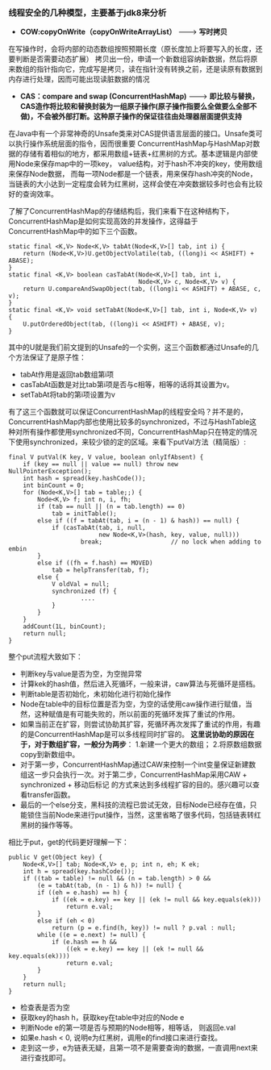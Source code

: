 ### 线程安全的几种模型，主要基于jdk8来分析
- **COW:copyOnWrite（copyOnWriteArrayList）** ---> **写时拷贝**

在写操作时，会将内部的动态数组按照预期长度（原长度加上将要写入的长度，还要判断是否需要动态扩展）
拷贝出一份，申请一个新数组容纳新数据，然后将原来数组的指针指向它，完成写是拷贝，读在指针没有转换之前，还是读原有数据到内存进行处理，因而可能出现读脏数据的情况

- **CAS：compare  and swap (ConcurrentHashMap)** ---> **即比较与替换，CAS造作将比较和替换封装为一组原子操作(原子操作指要么全做要么全部不做)，不会被外部打断。这种原子操作的保证往往由处理器层面提供支持**

在Java中有一个非常神奇的Unsafe类来对CAS提供语言层面的接口。Unsafe类可以执行操作系统层面的指令，因而很重要
ConcurrentHashMap与HashMap对数据的存储有着相似的地方，都采用数组+链表+红黑树的方式。基本逻辑是内部使用Node来保存map中的一项key， value结构，对于hash不冲突的key，使用数组来保存Node数据，
而每一项Node都是一个链表，用来保存hash冲突的Node，当链表的大小达到一定程度会转为红黑树，这样会使在冲突数据较多时也会有比较好的查询效率。

了解了ConcurrentHashMap的存储结构后，我们来看下在这种结构下，ConcurrentHashMap是如何实现高效的并发操作，这得益于ConcurrentHashMap中的如下三个函数。


```$xslt
static final <K,V> Node<K,V> tabAt(Node<K,V>[] tab, int i) {
    return (Node<K,V>)U.getObjectVolatile(tab, ((long)i << ASHIFT) + ABASE);
}
static final <K,V> boolean casTabAt(Node<K,V>[] tab, int i,
                                    Node<K,V> c, Node<K,V> v) {
    return U.compareAndSwapObject(tab, ((long)i << ASHIFT) + ABASE, c, v);
}
static final <K,V> void setTabAt(Node<K,V>[] tab, int i, Node<K,V> v) {
    U.putOrderedObject(tab, ((long)i << ASHIFT) + ABASE, v);
}
```
其中的U就是我们前文提到的Unsafe的一个实例，这三个函数都通过Unsafe的几个方法保证了是原子性：

- tabAt作用是返回tab数组第i项
- casTabAt函数是对比tab第i项是否与c相等，相等的话将其设置为v。
- setTabAt将tab的第i项设置为v

有了这三个函数就可以保证ConcurrentHashMap的线程安全吗？并不是的，ConcurrentHashMap内部也使用比较多的synchronized，不过与HashTable这种对所有操作都使用synchronized不同，ConcurrentHashMap只在特定的情况下使用synchronized，来较少锁的定的区域。来看下putVal方法（精简版）:
```$xslt
final V putVal(K key, V value, boolean onlyIfAbsent) {
    if (key == null || value == null) throw new NullPointerException();
    int hash = spread(key.hashCode());
    int binCount = 0;
    for (Node<K,V>[] tab = table;;) {
        Node<K,V> f; int n, i, fh;
        if (tab == null || (n = tab.length) == 0)
            tab = initTable();
        else if ((f = tabAt(tab, i = (n - 1) & hash)) == null) {
            if (casTabAt(tab, i, null,
                         new Node<K,V>(hash, key, value, null)))
                    break;                   // no lock when adding to embin
        }
        else if ((fh = f.hash) == MOVED)
            tab = helpTransfer(tab, f);
        else {
            V oldVal = null;
            synchronized (f) {
                    ....
            }
        }
    }
    addCount(1L, binCount);
    return null;
}
```
整个put流程大致如下：
- 判断key与value是否为空，为空抛异常
- 计算kek的hash值，然后进入死循环，一般来讲，caw算法与死循环是搭档。
- 判断table是否初始化，未初始化进行初始化操作
- Node在table中的目标位置是否为空，为空的话使用caw操作进行赋值，当然，这种赋值是有可能失败的，所以前面的死循环发挥了重试的作用。
- 如果当前正在扩容，则尝试协助其扩容，死循环再次发挥了重试的作用，有趣的是ConcurrentHashMap是可以多线程同时扩容的。
**这里说协助的原因在于，对于数组扩容，一般分为两步**：
1.新建一个更大的数组；
2.将原数组数据copy到新数组中。
- 对于第一步，ConcurrentHashMap通过CAW来控制一个int变量保证新建数组这一步只会执行一次。对于第二步，ConcurrentHashMap采用CAW + synchronized + 移动后标记 的方式来达到多线程扩容的目的。感兴趣可以查看transfer函数。
- 最后的一个else分支，黑科技的流程已尝试无效，目标Node已经存在值，只能锁住当前Node来进行put操作，当然，这里省略了很多代码，包括链表转红黑树的操作等等。

相比于put，get的代码更好理解一下：
```$xslt
public V get(Object key) {
    Node<K,V>[] tab; Node<K,V> e, p; int n, eh; K ek;
    int h = spread(key.hashCode());
    if ((tab = table) != null && (n = tab.length) > 0 &&
        (e = tabAt(tab, (n - 1) & h)) != null) {
        if ((eh = e.hash) == h) {
            if ((ek = e.key) == key || (ek != null && key.equals(ek)))
                return e.val;
        }
        else if (eh < 0)
            return (p = e.find(h, key)) != null ? p.val : null;
        while ((e = e.next) != null) {
            if (e.hash == h &&
                ((ek = e.key) == key || (ek != null && key.equals(ek))))
                return e.val;
        }
    }
    return null;
}
```
- 检查表是否为空
- 获取key的hash h，获取key在table中对应的Node e
- 判断Node e的第一项是否与预期的Node相等，相等话， 则返回e.val
- 如果e.hash < 0, 说明e为红黑树，调用e的find接口来进行查找。
- 走到这一步，e为链表无疑，且第一项不是需要查询的数据，一直调用next来进行查找即可。





